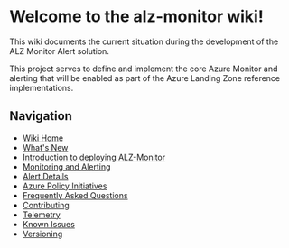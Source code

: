 # Welcome to the alz-monitor wiki!

This wiki documents the current situation during the development of the ALZ Monitor Alert solution.

This project serves to define and implement the core Azure Monitor and alerting that will be enabled as part of the Azure Landing Zone reference implementations.

## Navigation

- [Wiki Home](https://github.com/Azure/alz-monitor/wiki/Home)
- [What's New](https://github.com/Azure/alz-monitor/wiki/WhatsNew)
- [Introduction to deploying ALZ-Monitor](./Introduction-to-deploying-ALZ-Monitor)
- [Monitoring and Alerting](https://github.com/Azure/alz-monitor/wiki/Monitoring-and-Alerting-in-ALZ)
- [Alert Details](https://github.com/Azure/alz-monitor/wiki/AlertsDetails)
- [Azure Policy Initiatives](https://github.com/Azure/alz-monitor/wiki/PolicyInitiatives)
- [Frequently Asked Questions](https://github.com/Azure/alz-monitor/wiki/FAQ)
- [Contributing](https://github.com/Azure/alz-monitor/wiki/Contributing)
- [Telemetry](https://github.com/Azure/alz-monitor/wiki/Telemetry)
- [Known Issues](https://github.com/Azure/alz-monitor/wiki/KnownIssues)
- [Versioning](https://github.com/Azure/alz-monitor/wiki/Versioning)
